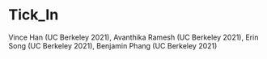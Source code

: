 # Tick_In

Vince Han (UC Berkeley 2021), 
Avanthika Ramesh (UC Berkeley 2021), 
Erin Song (UC Berkeley 2021), 
Benjamin Phang (UC Berkeley 2021)
